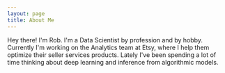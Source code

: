 ```yaml
---
layout: page
title: About Me
---
```


<!--<img src="{{ site.github.url }}/assets/me.png" style="float:left; margin-bottom:0;">-->
<p>
Hey there! I'm Rob. I'm a Data Scientist by profession and by hobby. Currently I'm working on the Analytics team at Etsy, where I help them optimize their seller services products. Lately I've been spending a lot of time thinking about deep learning and inference from algorithmic models. 
</p>
